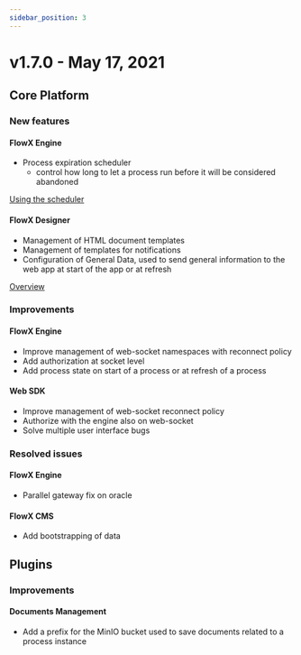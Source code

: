 ```yaml
---
sidebar_position: 3
---
```


# v1.7.0 - May 17, 2021

## Core Platform

### New features

#### FlowX Engine

* Process expiration scheduler
  * control how long to let a process run before it will be considered abandoned

[Using the scheduler](../../docs/platform-deep-dive/core-components/core-extensions/scheduler)


#### FlowX Designer

* Management of HTML document templates
* Management of templates for notifications
* Configuration of General Data, used to send general information to the web app at start of the app or at refresh&#x20;

[Overview](../../docs/flowx-designer/overview)


### **Improvements**

#### FlowX Engine

* Improve management of web-socket namespaces with reconnect policy
* Add authorization at socket level
* Add process state on start of a process or at refresh of a process

#### Web SDK

* Improve management of web-socket reconnect policy
* Authorize with the engine also on web-socket
* Solve multiple user interface bugs

### Resolved issues

#### FlowX Engine

* Parallel gateway fix on oracle&#x20;

#### FlowX CMS

* Add bootstrapping of data

## Plugins

### **Improvements**

#### Documents Management

* Add a prefix for the MinIO bucket used to save documents related to a process instance
